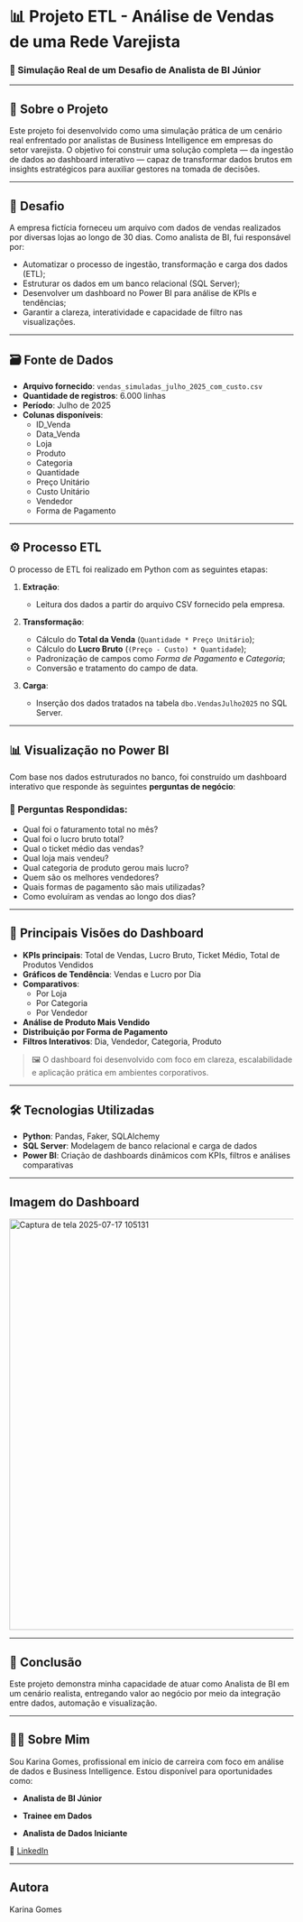 # 📊 Projeto ETL - Análise de Vendas de uma Rede Varejista

### 🚀 Simulação Real de um Desafio de Analista de BI Júnior

---

## 📁 Sobre o Projeto

Este projeto foi desenvolvido como uma simulação prática de um cenário real enfrentado por analistas de Business Intelligence em empresas do setor varejista. 
O objetivo foi construir uma solução completa — da ingestão de dados ao dashboard interativo — capaz de transformar dados brutos em insights estratégicos para auxiliar gestores na tomada de decisões.

---

## 🎯 Desafio

A empresa fictícia forneceu um arquivo com dados de vendas realizados por diversas lojas ao longo de 30 dias. Como analista de BI, fui responsável por:

- Automatizar o processo de ingestão, transformação e carga dos dados (ETL);
- Estruturar os dados em um banco relacional (SQL Server);
- Desenvolver um dashboard no Power BI para análise de KPIs e tendências;
- Garantir a clareza, interatividade e capacidade de filtro nas visualizações.

---

## 🗃️ Fonte de Dados

- **Arquivo fornecido**: `vendas_simuladas_julho_2025_com_custo.csv`
- **Quantidade de registros**: 6.000 linhas
- **Período**: Julho de 2025
- **Colunas disponíveis**:
  - ID_Venda
  - Data_Venda
  - Loja
  - Produto
  - Categoria
  - Quantidade
  - Preço Unitário
  - Custo Unitário
  - Vendedor
  - Forma de Pagamento

---

## ⚙️ Processo ETL

O processo de ETL foi realizado em Python com as seguintes etapas:

1. **Extração**:
   - Leitura dos dados a partir do arquivo CSV fornecido pela empresa.

2. **Transformação**:
   - Cálculo do **Total da Venda** (`Quantidade * Preço Unitário`);
   - Cálculo do **Lucro Bruto** (`(Preço - Custo) * Quantidade`);
   - Padronização de campos como *Forma de Pagamento* e *Categoria*;
   - Conversão e tratamento do campo de data.

3. **Carga**:
   - Inserção dos dados tratados na tabela `dbo.VendasJulho2025` no SQL Server.

---

## 📊 Visualização no Power BI

Com base nos dados estruturados no banco, foi construído um dashboard interativo que responde às seguintes **perguntas de negócio**:

### 🧠 Perguntas Respondidas:

- Qual foi o faturamento total no mês?
- Qual foi o lucro bruto total?
- Qual o ticket médio das vendas?
- Qual loja mais vendeu?
- Qual categoria de produto gerou mais lucro?
- Quem são os melhores vendedores?
- Quais formas de pagamento são mais utilizadas?
- Como evoluíram as vendas ao longo dos dias?

---

## 📌 Principais Visões do Dashboard

- **KPIs principais**: Total de Vendas, Lucro Bruto, Ticket Médio, Total de Produtos Vendidos
- **Gráficos de Tendência**: Vendas e Lucro por Dia
- **Comparativos**:
  - Por Loja
  - Por Categoria
  - Por Vendedor
- **Análise de Produto Mais Vendido**
- **Distribuição por Forma de Pagamento**
- **Filtros Interativos**: Dia, Vendedor, Categoria, Produto

> 🖼️ O dashboard foi desenvolvido com foco em clareza, escalabilidade e aplicação prática em ambientes corporativos.

---

## 🛠️ Tecnologias Utilizadas

- **Python**: Pandas, Faker, SQLAlchemy
- **SQL Server**: Modelagem de banco relacional e carga de dados
- **Power BI**: Criação de dashboards dinâmicos com KPIs, filtros e análises comparativas

---

## Imagem do Dashboard

<img width="1305" height="729" alt="Captura de tela 2025-07-17 105131" src="https://github.com/user-attachments/assets/b3a1467b-a442-4351-81fb-58254019839e" />

---

## 📎 Conclusão

Este projeto demonstra minha capacidade de atuar como Analista de BI em um cenário realista, entregando valor ao negócio por meio da integração entre dados, automação e visualização.

---

## 👩‍💻 Sobre Mim

Sou Karina Gomes, profissional em início de carreira com foco em análise de dados e Business Intelligence. Estou disponível para oportunidades como:

- **Analista de BI Júnior**

- **Trainee em Dados**
- **Analista de Dados Iniciante**

🔗 [LinkedIn](#https://www.linkedin.com/in/karina-gomes-8b6b4a2a8)

---

## Autora

Karina Gomes
